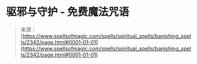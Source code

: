 <!--yml

分类：未分类

日期：2024-06-12 18:35:54

-->

# 驱邪与守护 - 免费魔法咒语

> 来源：[https://www.spellsofmagic.com/spells/spiritual_spells/banishing_spells/2342/page.html#0001-01-01](https://www.spellsofmagic.com/spells/spiritual_spells/banishing_spells/2342/page.html#0001-01-01)
